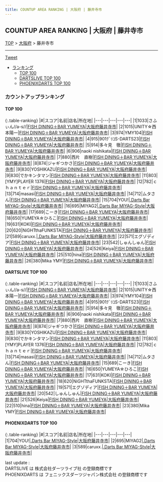 ```yaml
---
title: COUNTUP AREA RANKING | 大阪府 | 藤井寺市
---
```

## COUNTUP AREA RANKING | 大阪府 | 藤井寺市

[TOP](/darts/rank/) > [大阪府](/darts/rank/大阪府/) > 藤井寺市

___

<a href="https://twitter.com/share?ref_src=twsrc%5Etfw" data-text="COUNTUP AREA RANKING | 大阪府藤井寺市" class="twitter-share-button" data-hashtags="DARTSLIVE,PHOENIXDARTS,darts,ダーツ" data-show-count="false">Tweet</a>

* [ランキング](#カウントアップランキング)
    * [TOP 100](#top-100)
    * [DARTSLIVE TOP 100](#dartslive-top-100)
    * [PHOENIXDARTS TOP 100](#phoenixdarts-top-100)

### カウントアップランキング

#### TOP 100



{:.table-ranking}
|#|スコア|名前|店名|所在地|
|---|---|---|---|---|
|1|1033|<span class="rank-name-dl">さふぃん//a-s//</span>|<a href="https://search.dartslive.com/jp/shop/95d40f05d75cfdaf0d9b047a20a7ba1e">FISH DINING＋BAR YUMEYA</a>|<a href="/darts/rank/大阪府/藤井寺市">大阪府藤井寺市</a>|
|2|1015|<span class="rank-name-dl">UNITY☆西本陽一</span>|<a href="https://search.dartslive.com/jp/shop/95d40f05d75cfdaf0d9b047a20a7ba1e">FISH DINING＋BAR YUMEYA</a>|<a href="/darts/rank/大阪府/藤井寺市">大阪府藤井寺市</a>|
|3|974|<span class="rank-name-dl">YMY104</span>|<a href="https://search.dartslive.com/jp/shop/95d40f05d75cfdaf0d9b047a20a7ba1e">FISH DINING＋BAR YUMEYA</a>|<a href="/darts/rank/大阪府/藤井寺市">大阪府藤井寺市</a>|
|4|915|<span class="rank-name-dl">901ｸﾞﾘｺS-DARTS23</span>|<a href="https://search.dartslive.com/jp/shop/95d40f05d75cfdaf0d9b047a20a7ba1e">FISH DINING＋BAR YUMEYA</a>|<a href="/darts/rank/大阪府/藤井寺市">大阪府藤井寺市</a>|
|5|914|<span class="rank-name-dl">多々見　徹</span>|<a href="https://search.dartslive.com/jp/shop/95d40f05d75cfdaf0d9b047a20a7ba1e">FISH DINING＋BAR YUMEYA</a>|<a href="/darts/rank/大阪府/藤井寺市">大阪府藤井寺市</a>|
|6|906|<span class="rank-name-dl">naoki nishikata</span>|<a href="https://search.dartslive.com/jp/shop/95d40f05d75cfdaf0d9b047a20a7ba1e">FISH DINING＋BAR YUMEYA</a>|<a href="/darts/rank/大阪府/藤井寺市">大阪府藤井寺市</a>|
|7|880|<span class="rank-name-dl">西片　直樹</span>|<a href="https://search.dartslive.com/jp/shop/95d40f05d75cfdaf0d9b047a20a7ba1e">FISH DINING＋BAR YUMEYA</a>|<a href="/darts/rank/大阪府/藤井寺市">大阪府藤井寺市</a>|
|8|874|<span class="rank-name-dl">ジャギつかさ</span>|<a href="https://search.dartslive.com/jp/shop/95d40f05d75cfdaf0d9b047a20a7ba1e">FISH DINING＋BAR YUMEYA</a>|<a href="/darts/rank/大阪府/藤井寺市">大阪府藤井寺市</a>|
|9|830|<span class="rank-name-dl">YOSHIKAZU</span>|<a href="https://search.dartslive.com/jp/shop/95d40f05d75cfdaf0d9b047a20a7ba1e">FISH DINING＋BAR YUMEYA</a>|<a href="/darts/rank/大阪府/藤井寺市">大阪府藤井寺市</a>|
|9|830|<span class="rank-name-dl">でかキンタマン</span>|<a href="https://search.dartslive.com/jp/shop/95d40f05d75cfdaf0d9b047a20a7ba1e">FISH DINING＋BAR YUMEYA</a>|<a href="/darts/rank/大阪府/藤井寺市">大阪府藤井寺市</a>|
|11|803|<span class="rank-name-dl">[YMY]PLAYER 1376</span>|<a href="https://search.dartslive.com/jp/shop/95d40f05d75cfdaf0d9b047a20a7ba1e">FISH DINING＋BAR YUMEYA</a>|<a href="/darts/rank/大阪府/藤井寺市">大阪府藤井寺市</a>|
|12|782|<span class="rank-name-dl">ｃｈａｎｔｅｒ</span>|<a href="https://search.dartslive.com/jp/shop/95d40f05d75cfdaf0d9b047a20a7ba1e">FISH DINING＋BAR YUMEYA</a>|<a href="/darts/rank/大阪府/藤井寺市">大阪府藤井寺市</a>|
|13|714|<span class="rank-name-dl">masasi</span>|<a href="https://search.dartslive.com/jp/shop/95d40f05d75cfdaf0d9b047a20a7ba1e">FISH DINING＋BAR YUMEYA</a>|<a href="/darts/rank/大阪府/藤井寺市">大阪府藤井寺市</a>|
|14|712|<span class="rank-name-dl">ムタさん</span>|<a href="https://search.dartslive.com/jp/shop/95d40f05d75cfdaf0d9b047a20a7ba1e">FISH DINING＋BAR YUMEYA</a>|<a href="/darts/rank/大阪府/藤井寺市">大阪府藤井寺市</a>|
|15|704|<span class="rank-name-pd">YOU!</span>|<a href="https://vs.phoenixdarts.com/jp/shop/shopDetailInfo/s_62474?s_seq=62474">.Darts Bar MIYAG-Style</a>|<a href="/darts/rank/大阪府/藤井寺市">大阪府藤井寺市</a>|
|16|695|<span class="rank-name-pd">MIYAG2</span>|<a href="https://vs.phoenixdarts.com/jp/shop/shopDetailInfo/s_62474?s_seq=62474">.Darts Bar MIYAG-Style</a>|<a href="/darts/rank/大阪府/藤井寺市">大阪府藤井寺市</a>|
|17|689|<span class="rank-name-dl">こーき</span>|<a href="https://search.dartslive.com/jp/shop/95d40f05d75cfdaf0d9b047a20a7ba1e">FISH DINING＋BAR YUMEYA</a>|<a href="/darts/rank/大阪府/藤井寺市">大阪府藤井寺市</a>|
|18|650|<span class="rank-name-dl">YUMEYA☆ひろこ</span>|<a href="https://search.dartslive.com/jp/shop/95d40f05d75cfdaf0d9b047a20a7ba1e">FISH DINING＋BAR YUMEYA</a>|<a href="/darts/rank/大阪府/藤井寺市">大阪府藤井寺市</a>|
|19|631|<span class="rank-name-dl">KOKI</span>|<a href="https://search.dartslive.com/jp/shop/95d40f05d75cfdaf0d9b047a20a7ba1e">FISH DINING＋BAR YUMEYA</a>|<a href="/darts/rank/大阪府/藤井寺市">大阪府藤井寺市</a>|
|20|620|<span class="rank-name-dl">NiGHTthaFUNKSTA</span>|<a href="https://search.dartslive.com/jp/shop/95d40f05d75cfdaf0d9b047a20a7ba1e">FISH DINING＋BAR YUMEYA</a>|<a href="/darts/rank/大阪府/藤井寺市">大阪府藤井寺市</a>|
|21|589|<span class="rank-name-pd">caruxx.</span>|<a href="https://vs.phoenixdarts.com/jp/shop/shopDetailInfo/s_62474?s_seq=62474">.Darts Bar MIYAG-Style</a>|<a href="/darts/rank/大阪府/藤井寺市">大阪府藤井寺市</a>|
|22|571|<span class="rank-name-dl">エグゾディア</span>|<a href="https://search.dartslive.com/jp/shop/95d40f05d75cfdaf0d9b047a20a7ba1e">FISH DINING＋BAR YUMEYA</a>|<a href="/darts/rank/大阪府/藤井寺市">大阪府藤井寺市</a>|
|23|542|<span class="rank-name-dl">しゅんしゅん</span>|<a href="https://search.dartslive.com/jp/shop/95d40f05d75cfdaf0d9b047a20a7ba1e">FISH DINING＋BAR YUMEYA</a>|<a href="/darts/rank/大阪府/藤井寺市">大阪府藤井寺市</a>|
|24|526|<span class="rank-name-dl">Keiya</span>|<a href="https://search.dartslive.com/jp/shop/95d40f05d75cfdaf0d9b047a20a7ba1e">FISH DINING＋BAR YUMEYA</a>|<a href="/darts/rank/大阪府/藤井寺市">大阪府藤井寺市</a>|
|25|510|<span class="rank-name-dl">hina</span>|<a href="https://search.dartslive.com/jp/shop/95d40f05d75cfdaf0d9b047a20a7ba1e">FISH DINING＋BAR YUMEYA</a>|<a href="/darts/rank/大阪府/藤井寺市">大阪府藤井寺市</a>|
|26|380|<span class="rank-name-dl">Mika YMY</span>|<a href="https://search.dartslive.com/jp/shop/95d40f05d75cfdaf0d9b047a20a7ba1e">FISH DINING＋BAR YUMEYA</a>|<a href="/darts/rank/大阪府/藤井寺市">大阪府藤井寺市</a>|


#### DARTSLIVE TOP 100



{:.table-ranking}
|#|スコア|名前|店名|所在地|
|---|---|---|---|---|
|1|1033|<span class="rank-name-dl">さふぃん//a-s//</span>|<a href="https://search.dartslive.com/jp/shop/95d40f05d75cfdaf0d9b047a20a7ba1e">FISH DINING＋BAR YUMEYA</a>|<a href="/darts/rank/大阪府/藤井寺市">大阪府藤井寺市</a>|
|2|1015|<span class="rank-name-dl">UNITY☆西本陽一</span>|<a href="https://search.dartslive.com/jp/shop/95d40f05d75cfdaf0d9b047a20a7ba1e">FISH DINING＋BAR YUMEYA</a>|<a href="/darts/rank/大阪府/藤井寺市">大阪府藤井寺市</a>|
|3|974|<span class="rank-name-dl">YMY104</span>|<a href="https://search.dartslive.com/jp/shop/95d40f05d75cfdaf0d9b047a20a7ba1e">FISH DINING＋BAR YUMEYA</a>|<a href="/darts/rank/大阪府/藤井寺市">大阪府藤井寺市</a>|
|4|915|<span class="rank-name-dl">901ｸﾞﾘｺS-DARTS23</span>|<a href="https://search.dartslive.com/jp/shop/95d40f05d75cfdaf0d9b047a20a7ba1e">FISH DINING＋BAR YUMEYA</a>|<a href="/darts/rank/大阪府/藤井寺市">大阪府藤井寺市</a>|
|5|914|<span class="rank-name-dl">多々見　徹</span>|<a href="https://search.dartslive.com/jp/shop/95d40f05d75cfdaf0d9b047a20a7ba1e">FISH DINING＋BAR YUMEYA</a>|<a href="/darts/rank/大阪府/藤井寺市">大阪府藤井寺市</a>|
|6|906|<span class="rank-name-dl">naoki nishikata</span>|<a href="https://search.dartslive.com/jp/shop/95d40f05d75cfdaf0d9b047a20a7ba1e">FISH DINING＋BAR YUMEYA</a>|<a href="/darts/rank/大阪府/藤井寺市">大阪府藤井寺市</a>|
|7|880|<span class="rank-name-dl">西片　直樹</span>|<a href="https://search.dartslive.com/jp/shop/95d40f05d75cfdaf0d9b047a20a7ba1e">FISH DINING＋BAR YUMEYA</a>|<a href="/darts/rank/大阪府/藤井寺市">大阪府藤井寺市</a>|
|8|874|<span class="rank-name-dl">ジャギつかさ</span>|<a href="https://search.dartslive.com/jp/shop/95d40f05d75cfdaf0d9b047a20a7ba1e">FISH DINING＋BAR YUMEYA</a>|<a href="/darts/rank/大阪府/藤井寺市">大阪府藤井寺市</a>|
|9|830|<span class="rank-name-dl">YOSHIKAZU</span>|<a href="https://search.dartslive.com/jp/shop/95d40f05d75cfdaf0d9b047a20a7ba1e">FISH DINING＋BAR YUMEYA</a>|<a href="/darts/rank/大阪府/藤井寺市">大阪府藤井寺市</a>|
|9|830|<span class="rank-name-dl">でかキンタマン</span>|<a href="https://search.dartslive.com/jp/shop/95d40f05d75cfdaf0d9b047a20a7ba1e">FISH DINING＋BAR YUMEYA</a>|<a href="/darts/rank/大阪府/藤井寺市">大阪府藤井寺市</a>|
|11|803|<span class="rank-name-dl">[YMY]PLAYER 1376</span>|<a href="https://search.dartslive.com/jp/shop/95d40f05d75cfdaf0d9b047a20a7ba1e">FISH DINING＋BAR YUMEYA</a>|<a href="/darts/rank/大阪府/藤井寺市">大阪府藤井寺市</a>|
|12|782|<span class="rank-name-dl">ｃｈａｎｔｅｒ</span>|<a href="https://search.dartslive.com/jp/shop/95d40f05d75cfdaf0d9b047a20a7ba1e">FISH DINING＋BAR YUMEYA</a>|<a href="/darts/rank/大阪府/藤井寺市">大阪府藤井寺市</a>|
|13|714|<span class="rank-name-dl">masasi</span>|<a href="https://search.dartslive.com/jp/shop/95d40f05d75cfdaf0d9b047a20a7ba1e">FISH DINING＋BAR YUMEYA</a>|<a href="/darts/rank/大阪府/藤井寺市">大阪府藤井寺市</a>|
|14|712|<span class="rank-name-dl">ムタさん</span>|<a href="https://search.dartslive.com/jp/shop/95d40f05d75cfdaf0d9b047a20a7ba1e">FISH DINING＋BAR YUMEYA</a>|<a href="/darts/rank/大阪府/藤井寺市">大阪府藤井寺市</a>|
|15|689|<span class="rank-name-dl">こーき</span>|<a href="https://search.dartslive.com/jp/shop/95d40f05d75cfdaf0d9b047a20a7ba1e">FISH DINING＋BAR YUMEYA</a>|<a href="/darts/rank/大阪府/藤井寺市">大阪府藤井寺市</a>|
|16|650|<span class="rank-name-dl">YUMEYA☆ひろこ</span>|<a href="https://search.dartslive.com/jp/shop/95d40f05d75cfdaf0d9b047a20a7ba1e">FISH DINING＋BAR YUMEYA</a>|<a href="/darts/rank/大阪府/藤井寺市">大阪府藤井寺市</a>|
|17|631|<span class="rank-name-dl">KOKI</span>|<a href="https://search.dartslive.com/jp/shop/95d40f05d75cfdaf0d9b047a20a7ba1e">FISH DINING＋BAR YUMEYA</a>|<a href="/darts/rank/大阪府/藤井寺市">大阪府藤井寺市</a>|
|18|620|<span class="rank-name-dl">NiGHTthaFUNKSTA</span>|<a href="https://search.dartslive.com/jp/shop/95d40f05d75cfdaf0d9b047a20a7ba1e">FISH DINING＋BAR YUMEYA</a>|<a href="/darts/rank/大阪府/藤井寺市">大阪府藤井寺市</a>|
|19|571|<span class="rank-name-dl">エグゾディア</span>|<a href="https://search.dartslive.com/jp/shop/95d40f05d75cfdaf0d9b047a20a7ba1e">FISH DINING＋BAR YUMEYA</a>|<a href="/darts/rank/大阪府/藤井寺市">大阪府藤井寺市</a>|
|20|542|<span class="rank-name-dl">しゅんしゅん</span>|<a href="https://search.dartslive.com/jp/shop/95d40f05d75cfdaf0d9b047a20a7ba1e">FISH DINING＋BAR YUMEYA</a>|<a href="/darts/rank/大阪府/藤井寺市">大阪府藤井寺市</a>|
|21|526|<span class="rank-name-dl">Keiya</span>|<a href="https://search.dartslive.com/jp/shop/95d40f05d75cfdaf0d9b047a20a7ba1e">FISH DINING＋BAR YUMEYA</a>|<a href="/darts/rank/大阪府/藤井寺市">大阪府藤井寺市</a>|
|22|510|<span class="rank-name-dl">hina</span>|<a href="https://search.dartslive.com/jp/shop/95d40f05d75cfdaf0d9b047a20a7ba1e">FISH DINING＋BAR YUMEYA</a>|<a href="/darts/rank/大阪府/藤井寺市">大阪府藤井寺市</a>|
|23|380|<span class="rank-name-dl">Mika YMY</span>|<a href="https://search.dartslive.com/jp/shop/95d40f05d75cfdaf0d9b047a20a7ba1e">FISH DINING＋BAR YUMEYA</a>|<a href="/darts/rank/大阪府/藤井寺市">大阪府藤井寺市</a>|


#### PHOENIXDARTS TOP 100



{:.table-ranking}
|#|スコア|名前|店名|所在地|
|---|---|---|---|---|
|1|704|<span class="rank-name-pd">YOU!</span>|<a href="https://vs.phoenixdarts.com/jp/shop/shopDetailInfo/s_62474?s_seq=62474">.Darts Bar MIYAG-Style</a>|<a href="/darts/rank/大阪府/藤井寺市">大阪府藤井寺市</a>|
|2|695|<span class="rank-name-pd">MIYAG2</span>|<a href="https://vs.phoenixdarts.com/jp/shop/shopDetailInfo/s_62474?s_seq=62474">.Darts Bar MIYAG-Style</a>|<a href="/darts/rank/大阪府/藤井寺市">大阪府藤井寺市</a>|
|3|589|<span class="rank-name-pd">caruxx.</span>|<a href="https://vs.phoenixdarts.com/jp/shop/shopDetailInfo/s_62474?s_seq=62474">.Darts Bar MIYAG-Style</a>|<a href="/darts/rank/大阪府/藤井寺市">大阪府藤井寺市</a>|


<div class="footer border-top border-gray-light mt-5 pt-3 text-right text-gray">
    last update : <span style="font-weight: italic" id="foot_last_modified"></span><br />
    DARTSLIVE は 株式会社ダーツライブ社 の登録商標です<br />
    PHOENIXDARTS は フェニックスダーツジャパン株式会社 の登録商標です<br />
</div>

<script src="https://cdnjs.cloudflare.com/ajax/libs/jquery.tablesorter/2.31.3/js/jquery.tablesorter.min.js" integrity="sha512-qzgd5cYSZcosqpzpn7zF2ZId8f/8CHmFKZ8j7mU4OUXTNRd5g+ZHBPsgKEwoqxCtdQvExE5LprwwPAgoicguNg==" crossorigin="anonymous" referrerpolicy="no-referrer"></script>
<link rel="stylesheet" href="https://cdnjs.cloudflare.com/ajax/libs/jquery.tablesorter/2.31.3/css/theme.default.min.css" integrity="sha512-wghhOJkjQX0Lh3NSWvNKeZ0ZpNn+SPVXX1Qyc9OCaogADktxrBiBdKGDoqVUOyhStvMBmJQ8ZdMHiR3wuEq8+w==" crossorigin="anonymous" referrerpolicy="no-referrer" />
<script>
$(function() {
    $(".table-ranking").tablesorter({sortList:[[0, 0]]});
    $("#foot_last_modified").text(formatDate(new Date(document.lastModified), 'yyyy-MM-dd HH:mm:ss'));
});
</script>

<script async src="https://platform.twitter.com/widgets.js" charset="utf-8"></script>